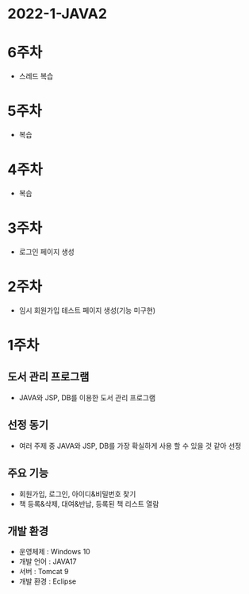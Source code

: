 2022-1-JAVA2
============
6주차
=====
* 스레드 복습

5주차
=====
* 복습

4주차
=====
* 복습

3주차
=====
* 로그인 페이지 생성

2주차
=====
* 임시 회원가입 테스트 페이지 생성(기능 미구현)

1주차
=====
도서 관리 프로그램
------------------
* JAVA와 JSP, DB를 이용한 도서 관리 프로그램

선정 동기
---------
* 여러 주제 중 JAVA와 JSP, DB를 가장 확실하게 사용 할 수 있을 것 같아 선정

주요 기능
---------
* 회원가입, 로그인, 아이디&비밀번호 찾기
* 책 등록&삭제, 대여&반납, 등록된 책 리스트 열람

개발 환경
---------
* 운영체제 : Windows 10
* 개발 언어 : JAVA17
* 서버 : Tomcat 9
* 개발 환경 : Eclipse
